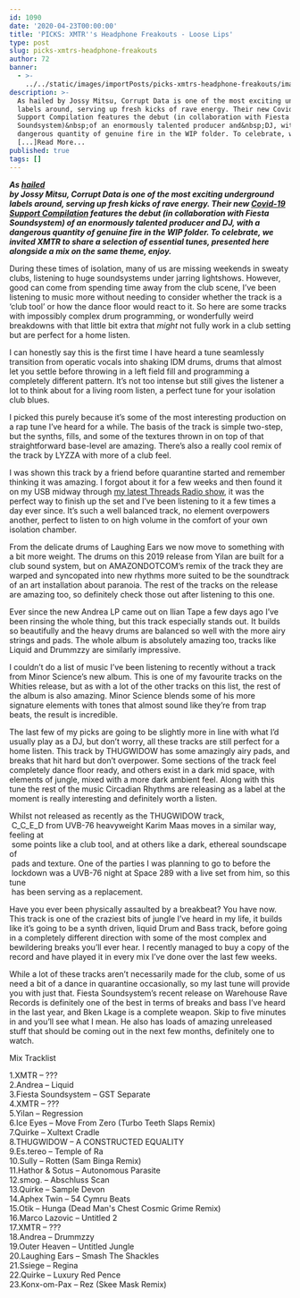 ```yaml
---
id: 1090
date: '2020-04-23T00:00:00'
title: 'PICKS: XMTR''s Headphone Freakouts - Loose Lips'
type: post
slug: picks-xmtrs-headphone-freakouts
author: 72
banner:
  - >-
    ../../static/images/importPosts/picks-xmtrs-headphone-freakouts/image1090.jpeg
description: >-
  As hailed by Jossy Mitsu, Corrupt Data is one of the most exciting underground
  labels around, serving up fresh kicks of rave energy. Their new Covid-19
  Support Compilation features the debut (in collaboration with Fiesta
  Soundsystem)&nbsp;of an enormously talented producer and&nbsp;DJ, with a
  dangerous quantity of genuine fire in the WIP folder. To celebrate, we
  [...]Read More...
published: true
tags: []
---
```

[](https://www.youtube.com/watch?v=Jk-sMpvU8Bo)**_As [hailed](http://loose-lips.co.uk/blog/fantasy-realm)  
**by Jossy Mitsu, Corrupt Data is one of the most exciting underground labels around, serving up fresh kicks of rave energy. Their new [Covid-19 Support Compilation](https://corruptdata001.bandcamp.com/album/covid-19-support-compilation) features the debut (in collaboration with Fiesta Soundsystem)** **of an enormously talented producer and** [](https://soundcloud.com/threadsradio/confession-booth-w-xmtr-02-apr-20?fbclid=IwAR1TFuuyl5p7wtT4wLTif1P64HCRcptDQExYXVW6uM-ZdPdgHlL9vKpBicE)**DJ, with a dangerous quantity of genuine fire in the WIP folder. To celebrate, we invited XMTR to share a selection of essential tunes, presented here alongside a mix on the same theme, enjoy.**_**

During these times of isolation, many of us are missing weekends in sweaty clubs, listening to huge soundsystems under jarring lightshows. However, good can come from spending time away from the club scene, I’ve been listening to music more without needing to consider whether the track is a ‘club tool’ or how the dance floor would react to it. So here are some tracks with impossibly complex drum programming, or wonderfully weird breakdowns with that little bit extra that _might_ not fully work in a club setting but are perfect for a home listen.

I can honestly say this is the first time I have heard a tune seamlessly transition from operatic vocals into shaking IDM drums, drums that almost let you settle before throwing in a left field fill and programming a completely different pattern. It’s not too intense but still gives the listener a lot to think about for a living room listen, a perfect tune for your isolation club blues.

I picked this purely because it’s some of the most interesting production on a rap tune I’ve heard for a while. The basis of the track is simple two-step, but the synths, fills, and some of the textures thrown in on top of that straightforward base-level are amazing. There’s also a really cool remix of the track by LYZZA with more of a club feel.

I was shown this track by a friend before quarantine started and remember thinking it was amazing. I forgot about it for a few weeks and then found it on my USB midway through [my latest Threads Radio show](https://soundcloud.com/threadsradio/confession-booth-w-xmtr-02-apr-20?fbclid=IwAR1TFuuyl5p7wtT4wLTif1P64HCRcptDQExYXVW6uM-ZdPdgHlL9vKpBicE), it was the perfect way to finish up the set and I’ve been listening to it a few times a day ever since. It’s such a well balanced track, no element overpowers another, perfect to listen to on high volume in the comfort of your own isolation chamber.

From the delicate drums of Laughing Ears we now move to something with a bit more weight. The drums on this 2019 release from Yilan are built for a club sound system, but on AMAZONDOTCOM’s remix of the track they are warped and syncopated into new rhythms more suited to be the soundtrack of an art installation about paranoia. The rest of the tracks on the release are amazing too, so definitely check those out after listening to this one.

Ever since the new Andrea LP came out on Ilian Tape a few days ago I’ve been rinsing the whole thing, but this track especially stands out. It builds so beautifully and the heavy drums are balanced so well with the more airy strings and pads. The whole album is absolutely amazing too, tracks like Liquid and Drummzzy are similarly impressive.

I couldn’t do a list of music I’ve been listening to recently without a track from Minor Science’s new album. This is one of my favourite tracks on the Whities release, but as with a lot of the other tracks on this list, the rest of the album is also amazing. Minor Science blends some of his more signature elements with tones that almost sound like they’re from trap beats, the result is incredible.

[](https://www.youtube.com/watch?v=excds_8T9lo)

The last few of my picks are going to be slightly more in line with what I’d usually play as a DJ, but don’t worry, all these tracks are still perfect for a home listen. This track by THUGWIDOW has some amazingly airy pads, and breaks that hit hard but don’t overpower. Some sections of the track feel completely dance floor ready, and others exist in a dark mid space, with elements of jungle, mixed with a more dark ambient feel. Along with this tune the rest of the music Circadian Rhythms are releasing as a label at the moment is really interesting and definitely worth a listen.

Whilst not released as recently as the THUGWIDOW track,  
 C\_C\_E\_D from UVB-76 heavyweight Karim Maas moves in a similar way, feeling at  
 some points like a club tool, and at others like a dark, ethereal soundscape of  
 pads and texture. One of the parties I was planning to go to before the  
 lockdown was a UVB-76 night at Space 289 with a live set from him, so this tune  
 has been serving as a replacement.

Have you ever been physically assaulted by a breakbeat? You have now. This track is one of the craziest bits of jungle I’ve heard in my life, it builds like it’s going to be a synth driven, liquid Drum and Bass track, before going in a completely different direction with some of the most complex and bewildering breaks you’ll ever hear. I recently managed to buy a copy of the record and have played it in every mix I’ve done over the last few weeks.

While a lot of these tracks aren’t necessarily made for the club, some of us need a bit of a dance in quarantine occasionally, so my last tune will provide you with just that. Fiesta Soundsystem’s recent release on Warehouse Rave Records is definitely one of the best in terms of breaks and bass I’ve heard in the last year, and Bken Lkage is a complete weapon. Skip to five minutes in and you’ll see what I mean. He also has loads of amazing unreleased stuff that should be coming out in the next few months, definitely one to watch.

Mix Tracklist

1.XMTR – ???  
2.Andrea – Liquid  
3.Fiesta Soundsystem – GST Separate  
4.XMTR – ???  
5.Yilan – Regression  
6.Ice Eyes – Move From Zero (Turbo Teeth Slaps Remix)  
7.Quirke – Xultext Cradle  
8.THUGWIDOW – A CONSTRUCTED EQUALITY  
9.Es.tereo – Temple of Ra  
10.Sully – Rotten (Sam Binga Remix)  
11.Hathor &amp; Sotus – Autonomous Parasite  
12.smog. – Abschluss Scan  
13.Quirke – Sample Devon  
14.Aphex Twin – 54 Cymru Beats  
15.Otik – Hunga (Dead Man's Chest Cosmic Grime Remix)  
16.Marco Lazovic – Untitled 2  
17.XMTR – ???  
18.Andrea – Drummzzy  
19.Outer Heaven – Untitled Jungle  
20.Laughing Ears – Smash The Shackles  
21.Ssiege – Regina  
22.Quirke – Luxury Red Pence  
23.Konx-om-Pax – Rez (Skee Mask Remix)